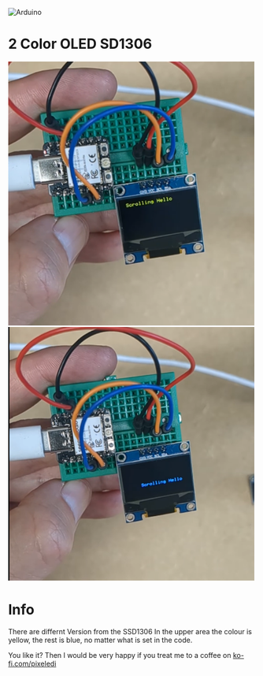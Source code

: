 ![Arduino](https://img.shields.io/badge/Arduino-00979D?style=for-the-badge&logo=Arduino&logoColor=white)

# 2 Color OLED SD1306

<img src="https://github.com/pixelEDI/TikTok-Projects/blob/e67ae092e1aafff34915b08724a408aa320bff35/28_2color_oledssd1306/oled_yellow.png" width="500">

<img src="https://github.com/pixelEDI/TikTok-Projects/blob/e67ae092e1aafff34915b08724a408aa320bff35/28_2color_oledssd1306/oled_blue.png" width="500">

# Info
There are differnt Version from the SSD1306
In the upper area the colour is yellow, the rest is blue, no matter what is set in the code.


You like it? Then I would be very happy if you treat me to a coffee on [ko-fi.com/pixeledi](https://www.ko-fi.com/pixeledi)
